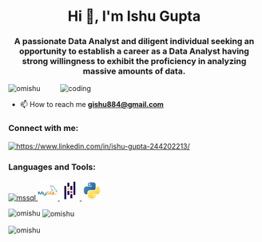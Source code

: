 <h1 align="center">Hi 👋, I'm Ishu Gupta</h1>
<h3 align="center">A passionate Data Analyst and diligent individual seeking an opportunity to establish a career as a Data Analyst having strong willingness to exhibit the proficiency in analyzing massive amounts of data.</h3>

<img align="right" alt="coding" width="400" src="[https://media.tenor.com/qJ5evVs-_uUAAAAC/coding.gif](https://camo.githubusercontent.com/c1dcb74cc1c1835b1d716f5051499a2814c683c806b15f04b0eba492863703e9/68747470733a2f2f63646e2e6472696262626c652e636f6d2f75736572732f3733303730332f73637265656e73686f74732f363538313234332f6176656e746f2e676966)">

<p align="left"> <img src="https://komarev.com/ghpvc/?username=omishu&label=Profile%20views&color=0e75b6&style=flat" alt="omishu" /> </p>

- 📫 How to reach me **gishu884@gmail.com**

<h3 align="left">Connect with me:</h3>
<p align="left">
<a href="https://linkedin.com/in/https://www.linkedin.com/in/ishu-gupta-244202213/" target="blank"><img align="center" src="https://raw.githubusercontent.com/rahuldkjain/github-profile-readme-generator/master/src/images/icons/Social/linked-in-alt.svg" alt="https://www.linkedin.com/in/ishu-gupta-244202213/" height="30" width="40" /></a>
</p>

<h3 align="left">Languages and Tools:</h3>
<p align="left"> <a href="https://www.microsoft.com/en-us/sql-server" target="_blank" rel="noreferrer"> <img src="https://www.svgrepo.com/show/303229/microsoft-sql-server-logo.svg" alt="mssql" width="40" height="40"/> </a> <a href="https://www.mysql.com/" target="_blank" rel="noreferrer"> <img src="https://raw.githubusercontent.com/devicons/devicon/master/icons/mysql/mysql-original-wordmark.svg" alt="mysql" width="40" height="40"/> </a> <a href="https://pandas.pydata.org/" target="_blank" rel="noreferrer"> <img src="https://raw.githubusercontent.com/devicons/devicon/2ae2a900d2f041da66e950e4d48052658d850630/icons/pandas/pandas-original.svg" alt="pandas" width="40" height="40"/> </a> <a href="https://www.python.org" target="_blank" rel="noreferrer"> <img src="https://raw.githubusercontent.com/devicons/devicon/master/icons/python/python-original.svg" alt="python" width="40" height="40"/> </a> </p>

<p><img align="left" src="https://github-readme-stats.vercel.app/api/top-langs?username=omishu&show_icons=true&locale=en&layout=compact" alt="omishu" /></p>

<p>&nbsp;<img align="center" src="https://github-readme-stats.vercel.app/api?username=omishu&show_icons=true&locale=en" alt="omishu" /></p>

<p><img align="center" src="https://github-readme-streak-stats.herokuapp.com/?user=omishu&" alt="omishu" /></p>
